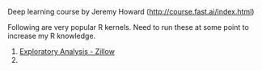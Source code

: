 Deep learning course by Jeremy Howard (http://course.fast.ai/index.html)

Following are very popular R kernels. Need to run these at some point to increase my R knowledge. 

1. [Exploratory Analysis - Zillow ](https://www.kaggle.com/philippsp/exploratory-analysis-zillow)
2. 
